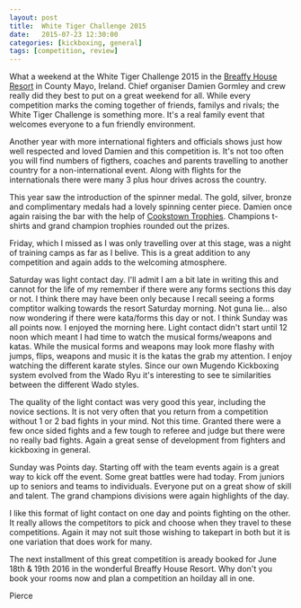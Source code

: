 ```yaml
---
layout: post
title:  White Tiger Challenge 2015
date:   2015-07-23 12:30:00
categories: [kickboxing, general]
tags: [competition, review]
---
```


What a weekend at the White Tiger Challenge 2015 in the [Breaffy House Resort](http://www.breaffyhouseresort.com/) in County Mayo, Ireland. Chief organiser Damien Gormley and crew really did they best to put on a great weekend for all. While every competition marks the coming together of friends, familys and rivals; the White Tiger Challenge is something more. It's a real family event that welcomes everyone to a fun friendly environment.

Another year with more international fighters and officials shows just how well respected and loved Damien and this competition is. It's not too often you will find numbers of figthers, coaches and parents travelling to another country for a non-international event. Along with flights for the internationals there were many 3 plus hour drives across the country.

This year saw the introduction of the spinner medal. The gold, silver, bronze and complimentary medals had a lovely spinning center piece. Damien once again raising the bar with the help of [Cookstown Trophies](http://www.cookstowntrophies.com). Champions t-shirts and grand champion trophies rounded out the prizes.

Friday, which I missed as I was only travelling over at this stage, was a night of training camps as far as I belive. This is a great addition to any competition and again adds to the welcoming atmosphere.

Saturday was light contact day. I'll admit I am a bit late in writing this and cannot for the life of my remember if there were any forms sections this day or not. I think there may have been only because I recall seeing a forms comptitor walking towards the resort Saturday morning. Not guna lie... also now wondering if there were kata/forms this day or not. I think Sunday was all points now. I enjoyed the morning here. Light contact didn't start until 12 noon which meant I had time to watch the musical forms/weapons and katas. While the musical forms and weapons may look more flashy with jumps, flips, weapons and music it is the katas the grab my attention. I enjoy watching the different karate styles. Since our own Mugendo Kickboxing system evolved from the Wado Ryu it's interesting to see te similarities between the different Wado styles.

The quality of the light contact was very good this year, including the novice sections. It is not very often that you return from a competition without 1 or 2 bad fights in your mind. Not this time. Granted there were a few once sided fights and a few tough to referee and judge but there were no really bad fights. Again a great sense of development from fighters and kickboxing in general.

Sunday was Points day. Starting off with the team events again is a great way to kick off the event. Some great battles were had today. From juniors up to seniors and teams to individuals. Everyone put on a great show of skill and talent. The grand champions divisions were again highlights of the day.

I like this format of light contact on one day and points fighting on the other. It really allows the competitors to pick and choose when they travel to these competitions. Again it may not suit those wishing to takepart in both but it is one variation that does work for many.

The next installment of this great competition is aready booked for June 18th & 19th 2016 in the wonderful Breaffy House Resort. Why don't you book your rooms now and plan a competition an hoilday all in one.

Pierce